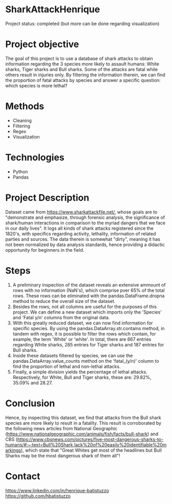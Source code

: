# SharkAttackHenrique
  Project status: completed (but more can be done regarding visualization)

# Project objective
  The goal of this project is to use a database of shark attacks to obtain information regarding the 3 species more likely to assault humans: White sharks, Tiger sharks and Bull sharks. Some of the attacks are fatal while others result in injuries only. By filtering the information therein, we can find the proportion of fatal attacks by species and answer a specific question: which species is more lethal?

# Methods
  - Cleaning
  - Filtering
  - Regex
  - Visualization

# Technologies 
  - Python
  - Pandas

# Project Description
  Dataset came from https://www.sharkattackfile.net/, whose goals are to "demonstrate and emphasize, through forensic analysis, the significance of shark/human interactions in comparison to the myriad dangers that we face in our daily lives". It logs all kinds of shark attacks registered since the 1820's, with specifics regarding activity, lethality, information of related parties and sources. The data therein is somewhat "dirty", meaning it has not been normalized by data analysis standards, hence providing a didactic opportunity for beginners in the field.

# Steps
  1) A preliminary inspection of the dataset reveals an extensive ammount of rows with no information (NaN's), which comprise pver 65% of the total rows. These rows can be eliminated with the pandas.DataFrame.dropna method to reduce the overall size of the dataset.
  2) Besides the rows, not all columns are useful for the purposes of this project. We can define a new dataset which imports only the 'Species' and 'Fatal y/n' columns from the original data.
  3) With this greatly reduced dataset, we can now find information for specific species. By using the pandas.DataArray.str.contains method, in tandem with regex, it is possible to filter the rows which contain, for example, the term 'White' or 'white'. In total, there are 667 entries regarding White sharks, 285 entries for Tiger sharks and 187 entries for Bull sharks.
  4) Inside these datasets filtered by species, we can use the pandas.DataArray.value_counts method on the 'fatal_(y/n)' column to find the proportion of lethal and non-lethal attacks.
  5) Finally, a simple division yields the percentage of lethal attacks. Respectively, for White, Bull and Tiger sharks, these are: 29.82%, 35.09% and 28.27. 

# Conclusion
  Hence, by inspecting this dataset, we find that attacks from the Bull shark species are more likely to result in a fatality. This result is corroborated by the following news articles from National Geographic (https://www.nationalgeographic.com/animals/fish/facts/bull-shark) and CBS (https://www.cbsnews.com/pictures/five-most-dangerous-sharks-to-humans/#:~:text=Bull%20Shark,lack%20of%20easily%20identifiable%20markings), which state that "Great Whites get most of the headlines but Bull Sharks may be the most dangerous shark of them all"!
  
# Contact
  https://www.linkedin.com/in/henrique-batistuzzo
  https://github.com/hbatistuzzo
  

